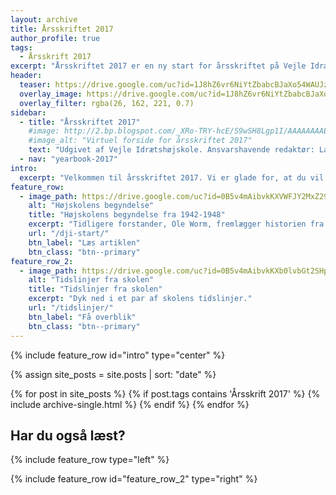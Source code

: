 ```yaml
---
layout: archive
title: Årsskriftet 2017
author_profile: true
tags:
  - Årsskrift 2017
excerpt: "Årsskriftet 2017 er en ny start for årsskriftet på Vejle Idrætshøjskole, der har hvilet siden 2006. Men nu er vi klar igen."
header:
  teaser: https://drive.google.com/uc?id=1J8hZ6vr6NiYtZbabcBJaXo54WAUJzn1y
  overlay_image: https://drive.google.com/uc?id=1J8hZ6vr6NiYtZbabcBJaXo54WAUJzn1y
  overlay_filter: rgba(26, 162, 221, 0.7)
sidebar:
  - title: "Årsskriftet 2017"
    #image: http://2.bp.blogspot.com/_XRo-TRY-hcE/S9wSH8Lgp1I/AAAAAAAAEAw/l1Ffssj2mM8/s400/4563302206_68a09f4f25.jpg
    #image_alt: "Virtuel forside for årsskriftet 2017"
    text: "Udgivet af Vejle Idrætshøjskole. Ansvarshavende redaktør: Lars Olesen, viceforstander."
  - nav: "yearbook-2017"
intro:
  excerpt: "Velkommen til årsskriftet 2017. Vi er glade for, at du vil læse med. Vi har gjort os umage for at lave en introduktion, hvor du kan læse mere om, hvad du kan forvente af årsskriftet, så vi anbefaler dig at starte der."
feature_row:
  - image_path: https://drive.google.com/uc?id=0B5v4mAibvkKXVWFJY2MxZ29UT0E
    alt: "Højskolens begyndelse"
    title: "Højskolens begyndelse fra 1942-1948"
    excerpt: "Tidligere forstander, Ole Worm, fremlægger historien fra 1942-1948 og skolens tilblivelse."
    url: "/dji-start/"
    btn_label: "Læs artiklen"
    btn_class: "btn--primary"
feature_row_2:
  - image_path: https://drive.google.com/uc?id=0B5v4mAibvkKXb0lvbGt2SHpqaTQ
    alt: "Tidslinjer fra skolen"
    title: "Tidslinjer fra skolen"
    excerpt: "Dyk ned i et par af skolens tidslinjer."
    url: "/tidslinjer/"
    btn_label: "Få overblik"
    btn_class: "btn--primary"
---
```


{% include feature_row id="intro" type="center" %}

{% assign site_posts = site.posts | sort: "date" %}

<div class="grid__wrapper">
  {% for post in site_posts %}
    {% if post.tags contains 'Årsskrift 2017' %}
      {% include archive-single.html %}
    {% endif %}
  {% endfor %}
</div>

## Har du også læst?

{% include feature_row type="left" %}

{% include feature_row id="feature_row_2" type="right" %}
